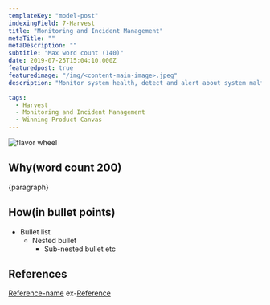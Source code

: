 ```yaml
---
templateKey: "model-post"
indexingField: 7-Harvest
title: "Monitoring and Incident Management"
metaTitle: ""
metaDescription: ""
subtitle: "Max word count (140)"
date: 2019-07-25T15:04:10.000Z
featuredpost: true
featuredimage: "/img/<content-main-image>.jpeg"
description: "Monitor system health, detect and alert about system malfunctions and failures. While exception monitoring deals with problems within the product, incident management deals with problems on the larger stack of software and hardware."

tags:
  - Harvest
  - Monitoring and Incident Management
  - Winning Product Canvas
---
```


![flavor wheel](/img/<content-main-image>.jpeg)

## Why(word count 200)
{paragraph}

## How(in bullet points)

- Bullet list
  - Nested bullet
    - Sub-nested bullet etc

## References

[Reference-name](http://website.com)
ex-[Reference](https://www.sciencedirect.com/topics/computer-science/platform-architecture)
